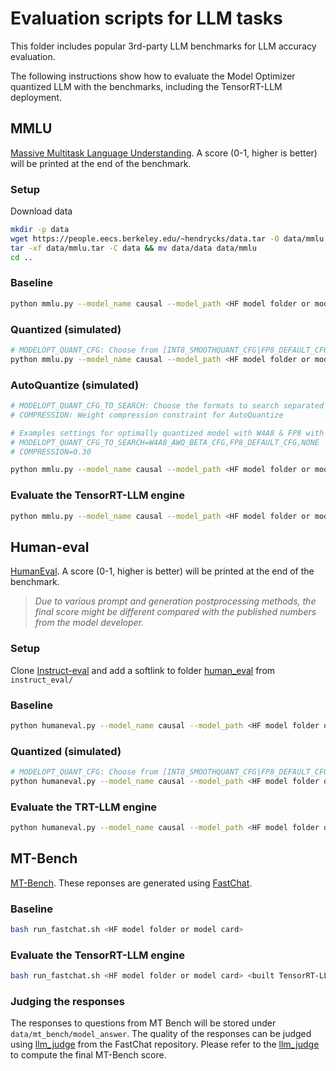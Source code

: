 # Evaluation scripts for LLM tasks

This folder includes popular 3rd-party LLM benchmarks for LLM accuracy evaluation.

The following instructions show how to evaluate the Model Optimizer quantized LLM with the benchmarks, including the TensorRT-LLM deployment.

## MMLU

[Massive Multitask Language Understanding](https://arxiv.org/abs/2009.03300). A score (0-1, higher is better) will be printed at the end of the benchmark.

### Setup

Download data

```bash
mkdir -p data
wget https://people.eecs.berkeley.edu/~hendrycks/data.tar -O data/mmlu.tar
tar -xf data/mmlu.tar -C data && mv data/data data/mmlu
cd ..
```

### Baseline

```bash
python mmlu.py --model_name causal --model_path <HF model folder or model card>
```

### Quantized (simulated)

```bash
# MODELOPT_QUANT_CFG: Choose from [INT8_SMOOTHQUANT_CFG|FP8_DEFAULT_CFG|INT4_AWQ_CFG|W4A8_AWQ_BETA_CFG]
python mmlu.py --model_name causal --model_path <HF model folder or model card> --quant_cfg MODELOPT_QUANT_CFG
```

### AutoQuantize (simulated)

```bash
# MODELOPT_QUANT_CFG_TO_SEARCH: Choose the formats to search separated by commas from [W4A8_AWQ_BETA_CFG,FP8_DEFAULT_CFG,NONE]
# COMPRESSION: Weight compression constraint for AutoQuantize

# Examples settings for optimally quantized model with W4A8 & FP8 with weights compressed to 30% to:
# MODELOPT_QUANT_CFG_TO_SEARCH=W4A8_AWQ_BETA_CFG,FP8_DEFAULT_CFG,NONE
# COMPRESSION=0.30

python mmlu.py --model_name causal --model_path <HF model folder or model card> --quant_cfg $MODELOPT_QUANT_CFG_TO_SEARCH --auto_quantize_compression $COMPRESSION --batch_size 4
```

### Evaluate the TensorRT-LLM engine

```bash
python mmlu.py --model_name causal --model_path <HF model folder or model card> --engine_dir <built TensorRT-LLM folder>
```

## Human-eval

[HumanEval](https://arxiv.org/abs/2107.03374). A score (0-1, higher is better) will be printed at the end of the benchmark.

> *Due to various prompt and generation postprocessing methods, the final score might be different compared with the published numbers from the model developer.*

### Setup

Clone [Instruct-eval](https://github.com/declare-lab/instruct-eval/tree/main) and add a softlink to folder [human_eval](https://github.com/declare-lab/instruct-eval/tree/main/human_eval) from `instruct_eval/`

### Baseline

```sh
python humaneval.py --model_name causal --model_path <HF model folder or model card> --n_sample 1
```

### Quantized (simulated)

```sh
# MODELOPT_QUANT_CFG: Choose from [INT8_SMOOTHQUANT_CFG|FP8_DEFAULT_CFG|INT4_AWQ_CFG|W4A8_AWQ_BETA_CFG]
python humaneval.py --model_name causal --model_path <HF model folder or model card> --n_sample 1 --quant_cfg MODELOPT_QUANT_CFG
```

### Evaluate the TRT-LLM engine

```sh
python humaneval.py --model_name causal --model_path <HF model folder or model card> --engine_dir <built TensorRT-LLM folder> --n_sample 1
```

## MT-Bench

[MT-Bench](https://arxiv.org/abs/2306.05685). These reponses are generated using [FastChat](https://github.com/lm-sys/FastChat).

### Baseline

```bash
bash run_fastchat.sh <HF model folder or model card>
```

### Evaluate the TensorRT-LLM engine

```bash
bash run_fastchat.sh <HF model folder or model card> <built TensorRT-LLM folder>
```

### Judging the responses

The responses to questions from MT Bench will be stored under `data/mt_bench/model_answer`.
The quality of the responses can be judged using [llm_judge](https://github.com/lm-sys/FastChat/tree/main/fastchat/llm_judge) from the FastChat repository. Please refer to the [llm_judge](https://github.com/lm-sys/FastChat/tree/main/fastchat/llm_judge) to compute the final MT-Bench score.
